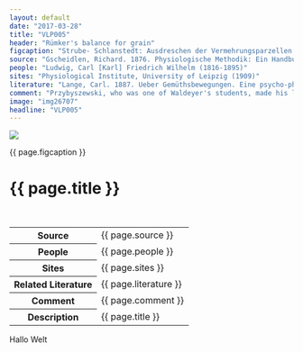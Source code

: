 ```yaml
---
layout: default
date: "2017-03-28"
title: "VLP005"
header: "Rümker's balance for grain"
figcaption: "Strube- Schlanstedt: Ausdreschen der Vermehrungsparzellen des Zuchtgartens mittels einer Spezialdreschmaschine"
source: "Gscheidlen, Richard. 1876. Physiologische Methodik: Ein Handbuch der Praktischen Physiologie. Braunschweig: Vieweg & Sohn"
people: "Ludwig, Carl [Karl] Friedrich Wilhelm (1816-1895)"
sites: "Physiological Institute, University of Leipzig (1909)"
literature: "Lange, Carl. 1887. Ueber Gemüthsbewegungen. Eine psycho-physiologische Studie. Leipzig: Thomas"
comment: "Przybyszewski, who was one of Waldeyer's students, made his literary debut in 1892 with Zur Psychologie des Individuums (The Psychology of the Individual)."
image: "img26707"
headline: "VLP005"
---
```


<div class="figure">
		<img src="images/{{ page.image }}.jpg" width="auto" height="auto" class="fig" />
		<p class="figcaption">{{ page.figcaption }}</p>
	</div>
	<div class="head">
		<h1>{{ page.title }}</h1>
	 </div> <br clear="all" />
</div> <!-- topsection -->

<table>
	<tr>
		<th>Source</th>
		<td>
			{{ page.source }}
		</td>
	</tr><tr>
			  <th>People</th><td>{{ page.people }}</td>
	</tr><tr>
			  <th>Sites</th><td>{{ page.sites }}</td>
	</tr><tr>
			  <th>Related Literature</th><td>{{ page.literature }}</td>
	</tr><tr>
			  <th>Comment</th><td>{{ page.comment }}</td>
	</tr><tr>
			  <th>Description</th><td>{{ page.title }}</td>
	</tr>
				
</table> <p>Hallo Welt</p>